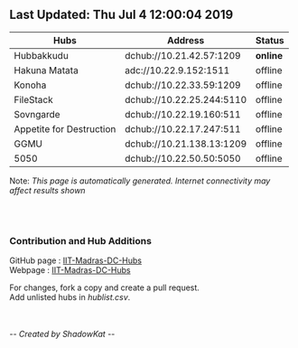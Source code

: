 


## Last Updated: Thu Jul  4 12:00:04 2019  

Hubs | Address | Status  
--- | --- | ---  
Hubbakkudu  |  dchub://10.21.42.57:1209	|**online**   
Hakuna Matata  |  adc://10.22.9.152:1511	|offline   
Konoha  |  dchub://10.22.33.59:1209	|offline   
FileStack  |  dchub://10.22.25.244:5110	|offline   
Sovngarde  |  dchub://10.22.19.160:511	|offline   
Appetite for Destruction  |  dchub://10.22.17.247:511	|offline   
GGMU  |  dchub://10.21.138.13:1209	|offline   
5050  |  dchub://10.22.50.50:5050	|offline   



Note: *This page is automatically generated. Internet connectivity may affect results shown*  

<br><br>
### Contribution and Hub Additions
GitHub page : [IIT-Madras-DC-Hubs](https://github.com/katzNplotkin/IIT-Madras-DC-Hubs.git)  
Webpage : [IIT-Madras-DC-Hubs](https://katznplotkin.github.io/IIT-Madras-DC-Hubs)  

For changes, fork a copy and create a pull request.   
Add unlisted hubs in *hublist.csv*.  

<br><br>
-- *Created by ShadowKat* --
